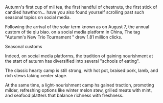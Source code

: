 Autumn's first cup of mil tea, the first handful of chestnuts, the first stick of candied hawthorn...
have you also found yourself scrolling past such seasonal topics on social media.

Following the arrival of the solar term known as on August 7, the annual custom of tie qiu biao.
on a social media platform in China, The tag "Autumn's New Trio Tournament " drew 1.81 million clicks.

Seasonal customs

Indeed, on social media platforms, the tradition of gaining nourishment at the start of autumn has diversified into several "schools of eating".

The classic hearty camp is still strong, with hot pot, braised pork, lamb, and rich stews taking center stage.

At the same time, a light-nourishment camp hs gained traction, promoting milder, refreshing options like winter melon stew, grilled meats with mint, and seafood platters that balance richness with freshness.